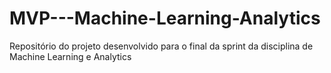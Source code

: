 # MVP---Machine-Learning-Analytics
Repositório do projeto desenvolvido para o final da sprint da disciplina de Machine Learning e Analytics
